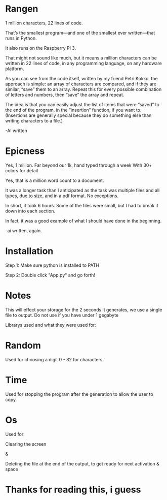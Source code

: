 # Rangen
1 million characters, 22 lines of code.

That’s the smallest program—and one of the smallest ever written—that runs in Python.

It also runs on the Raspberry Pi 3.

That might not sound like much, but it means a million characters can be written in 22 lines of code, in any programming language, on any hardware platform.

As you can see from the code itself, written by my friend Petri Kokko, the approach is simple: an array of characters are compared, and if they are similar, “save” them to an array. Repeat this for every possible combination of letters and numbers, then “save” the array and repeat.

The idea is that you can easily adjust the list of items that were “saved” to the end of the program, in the “insertion” function, if you want to. (Insertions are generally special because they do something else than writing characters to a file.)

-AI written

# Epicness
Yes, 1 million.
Far beyond our 1k, hand typed through a week
With 30+ colors for detail

Yes, that is a million word count to a document.

It was a longer task than I anticipated as the task was multiple files and all types, due to size, and in a pdf format. No exceptions.

In short, it took 6 hours. Some of the files were small, but I had to break it down into each section.

In fact, it was a good example of what I should have done in the beginning.

-ai written, again.

# Installation
Step 1: Make sure python is installed to PATH

Step 2: Double click "App.py" and go forth!
# Notes 
This will effect your storage for the 2 seconds it generates, we use a single file to output. Do not use if you have under 1 gegabyte

Librarys used and what they were used for:

# Random

Used for choosing a digit 0 - 82 for characters 

# Time

Used for stopping the program after the generation to allow the user to copy.

# Os

Used for:

Clearing the screen

&

Deleting the file at the end of the output, to get ready for next activation & space

# Thanks for reading this, i guess
